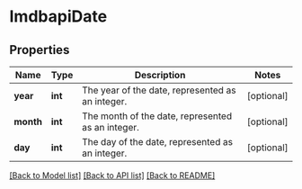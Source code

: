 # ImdbapiDate

## Properties
Name | Type | Description | Notes
------------ | ------------- | ------------- | -------------
**year** | **int** | The year of the date, represented as an integer. | [optional] 
**month** | **int** | The month of the date, represented as an integer. | [optional] 
**day** | **int** | The day of the date, represented as an integer. | [optional] 

[[Back to Model list]](../README.md#documentation-for-models) [[Back to API list]](../README.md#documentation-for-api-endpoints) [[Back to README]](../README.md)


